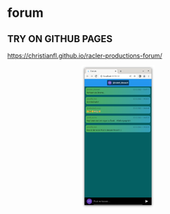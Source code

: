 # forum

## TRY ON GITHUB PAGES

https://christianfl.github.io/racler-productions-forum/

<p align="center">
  <img src="./res/1.png" width="33%"/>